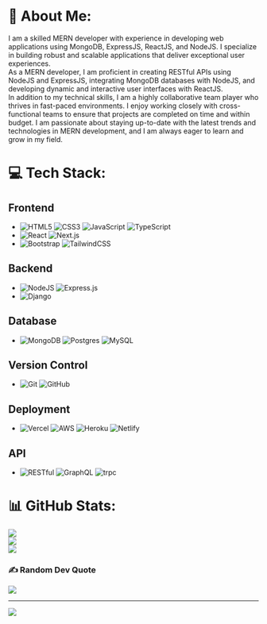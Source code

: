 # 💫 About Me:
I am a skilled MERN developer with experience in developing web applications using MongoDB, ExpressJS, ReactJS, and NodeJS. I specialize in building robust and scalable applications that deliver exceptional user experiences.<br>As a MERN developer, I am proficient in creating RESTful APIs using NodeJS and ExpressJS, integrating MongoDB databases with NodeJS, and developing dynamic and interactive user interfaces with ReactJS. <br>In addition to my technical skills, I am a highly collaborative team player who thrives in fast-paced environments. I enjoy working closely with cross-functional teams to ensure that projects are completed on time and within budget. I am passionate about staying up-to-date with the latest trends and technologies in MERN development, and I am always eager to learn and grow in my field.<br>

# 💻 Tech Stack:

## Frontend
- ![HTML5](https://img.shields.io/badge/html5-%23E34F26.svg?style=for-the-badge&logo=html5&logoColor=white) ![CSS3](https://img.shields.io/badge/css3-%231572B6.svg?style=for-the-badge&logo=css3&logoColor=white) ![JavaScript](https://img.shields.io/badge/javascript-%23323330.svg?style=for-the-badge&logo=javascript&logoColor=%23F7DF1E) ![TypeScript](https://img.shields.io/badge/typescript-%23007ACC.svg?style=for-the-badge&logo=typescript&logoColor=white)
- ![React](https://img.shields.io/badge/react-%2320232a.svg?style=for-the-badge&logo=react&logoColor=%2361DAFB) ![Next.js](https://img.shields.io/badge/Next-black?style=for-the-badge&logo=next.js&logoColor=white) 
- ![Bootstrap](https://img.shields.io/badge/bootstrap-%23563D7C.svg?style=for-the-badge&logo=bootstrap&logoColor=white) ![TailwindCSS](https://img.shields.io/badge/tailwindcss-%2338B2AC.svg?style=for-the-badge&logo=tailwind-css&logoColor=white)

## Backend
- ![NodeJS](https://img.shields.io/badge/node.js-6DA55F?style=for-the-badge&logo=node.js&logoColor=white) ![Express.js](https://img.shields.io/badge/express.js-%23404d59.svg?style=for-the-badge&logo=express&logoColor=%2361DAFB)
- ![Django](https://img.shields.io/badge/django-%23092E20.svg?style=for-the-badge&logo=django&logoColor=white) 

## Database
- ![MongoDB](https://img.shields.io/badge/MongoDB-%234ea94b.svg?style=for-the-badge&logo=mongodb&logoColor=white) ![Postgres](https://img.shields.io/badge/postgres-%23316192.svg?style=for-the-badge&logo=postgresql&logoColor=white) ![MySQL](https://img.shields.io/badge/mysql-%2300f.svg?style=for-the-badge&logo=mysql&logoColor=white)

## Version Control
- ![Git](https://img.shields.io/badge/Git-F05032?style=for-the-badge&logo=git&logoColor=white) ![GitHub](https://img.shields.io/badge/GitHub-181717?style=for-the-badge&logo=github&logoColor=white)

## Deployment
- ![Vercel](https://img.shields.io/badge/vercel-%23000000.svg?style=for-the-badge&logo=vercel&logoColor=white) ![AWS](https://img.shields.io/badge/AWS-%23FF9900.svg?style=for-the-badge&logo=amazon-aws&logoColor=white) ![Heroku](https://img.shields.io/badge/heroku-%23430098.svg?style=for-the-badge&logo=heroku&logoColor=white) ![Netlify](https://img.shields.io/badge/netlify-%23000000.svg?style=for-the-badge&logo=netlify&logoColor=#00C7B7)

## API
- ![RESTful](https://img.shields.io/badge/RESTful-black?style=for-the-badge) ![GraphQL](https://img.shields.io/badge/-GraphQL-E10098?style=for-the-badge&logo=graphql&logoColor=white) ![trpc](https://img.shields.io/badge/trpc-%23224D91?style=for-the-badge&logo=trpc&logoColor=white)

# 📊 GitHub Stats:
![](https://github-readme-stats.vercel.app/api?username=ShyamSatasiya&theme=dark&hide_border=false&include_all_commits=false&count_private=false)<br/>
![](https://github-readme-streak-stats.herokuapp.com/?user=ShyamSatasiya&theme=dark&hide_border=false)<br/>
![](https://github-readme-stats.vercel.app/api/top-langs/?username=ShyamSatasiya&theme=dark&hide_border=false&include_all_commits=false&count_private=false&layout=compact)

### ✍️ Random Dev Quote
![](https://quotes-github-readme.vercel.app/api?type=horizontal&theme=radical)

---
[![](https://visitcount.itsvg.in/api?id=ShyamSatasiya&icon=2&color=0)](https://visitcount.itsvg.in)

<!-- Proudly created with GPRM ( https://gprm.itsvg.in ) -->
